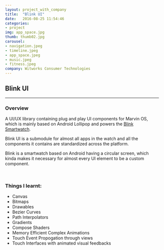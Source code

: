 ```yaml
---
layout: project_with_company
title:  "Blink UI"
date:   2016-08-25 11:54:46
categories:
- project
img: app_space.jpg
thumb: thumb02.jpg
carousel:
- navigation.jpeg
- timeline.jpeg
- app_space.jpeg
- music.jpeg
- fitness.jpeg
company: Witworks Consumer Technologies
---
```

## Blink UI
------------

### Overview
A UI/UX library containing plug and play UI components for Marvin OS, which is mainly based on Android Lollipop and powers the [Blink Smartwatch](https://blink.watch).

Blink UI is a submodule for almost all apps in the watch and all the components it contains are standardized across the platform.

Blink is a smartwatch based on Android having a circular screen, which kinda makes it necessary for almost every UI element to be a custom component.

<br>

### Things I learnt:
* Canvas
* Bitmaps
* Drawables
* Bezier Curves
* Path Interpolators
* Gradients
* Compose Shaders
* Memory Efficient Complex Animations
* Touch Event Propogation through views
* Touch Interfaces with animated visual feedbacks